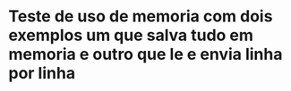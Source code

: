 ﻿# Teste de uso de memoria com dois exemplos um que salva tudo em memoria e outro que le e envia linha por linha 
